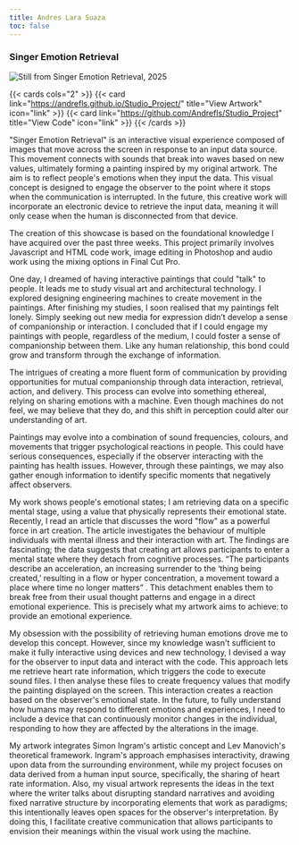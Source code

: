 ```yaml
---
title: Andres Lara Suaza 
toc: false
---
```


### Singer Emotion Retrieval 

![](/images/andres_lara_suaza.png "Still from Singer Emotion Retrieval, 2025")

{{< cards cols="2" >}}
  {{< card link="https://andrefls.github.io/Studio_Project/" title="View Artwork" icon="link" >}}
  {{< card link="https://github.com/Andrefls/Studio_Project" title="View Code" icon="link" >}}
{{< /cards >}}

"Singer Emotion Retrieval" is an interactive visual experience composed of images that move across the screen in response to an input data source. This movement connects with sounds that break into waves based on new values, ultimately forming a painting inspired by my original artwork. The aim is to reflect people's emotions when they input the data. This visual concept is designed to engage the observer to the point where it stops when the communication is interrupted. In the future, this creative work will incorporate an electronic device to retrieve the input data, meaning it will only cease when the human is disconnected from that device.

The creation of this showcase is based on the foundational knowledge I have acquired over the past three weeks. This project primarily involves Javascript and HTML code work, image editing in Photoshop and audio work using the mixing options in Final Cut Pro.

One day, I dreamed of having interactive paintings that could "talk" to people. It leads me to study visual art and architectural technology. I explored designing engineering machines to create movement in the paintings. After finishing my studies, I soon realised that my paintings felt lonely. Simply seeking out new media for expression didn’t develop a sense of companionship or interaction. I concluded that if I could engage my paintings with people, regardless of the medium, I could foster a sense of companionship between them. Like any human relationship, this bond could grow and transform through the exchange of information.

The intrigues of creating a more fluent form of communication by providing opportunities for mutual companionship through data interaction, retrieval, action, and delivery. This process can evolve into something ethereal, relying on sharing emotions with a machine. Even though machines do not feel, we may believe that they do, and this shift in perception could alter our understanding of art.

Paintings may evolve into a combination of sound frequencies, colours, and movements that trigger psychological reactions in people. This could have serious consequences, especially if the observer interacting with the painting has health issues. However, through these paintings, we may also gather enough information to identify specific moments that negatively affect observers.

My work shows people's emotional states; I am retrieving data on a specific mental stage, using a value that physically represents their emotional state. Recently, I read an article that discusses the word "flow" as a powerful force in art creation. The article investigates the behaviour of multiple individuals with mental illness and their interaction with art. The findings are fascinating; the data suggests that creating art allows participants to enter a mental state where they detach from cognitive processes. “The participants describe an acceleration, an increasing surrender to the ‘thing being created,’ resulting in a flow or hyper concentration, a movement toward a place where time no longer matters” . This detachment enables them to break free from their usual thought patterns and engage in a direct emotional experience. This is precisely what my artwork aims to achieve: to provide an emotional experience.

My obsession with the possibility of retrieving human emotions drove me to develop this concept.
However, since my knowledge wasn't sufficient to make it fully interactive using devices and new technology, I devised a way for the observer to input data and interact with the code. This approach lets me retrieve heart rate information, which triggers the code to execute sound files. I then analyse these files to create frequency values that modify the painting displayed on the screen. This interaction creates a reaction based on the observer's emotional state. In the future, to fully understand how humans may respond to different emotions and experiences, I need to include a device that can continuously monitor changes in the individual, responding to how they are affected by the alterations in the image.

My artwork integrates Simon Ingram's artistic concept and Lev Manovich's theoretical framework.
Ingram's approach emphasises interactivity, drawing upon data from the surrounding environment, while my project focuses on data derived from a human input source, specifically, the sharing of heart rate information. Also, my visual artwork represents the ideas in the text where the writer talks about disrupting standard narratives and avoiding fixed narrative structure by incorporating elements that work as paradigms; this intentionally leaves open spaces for the observer's interpretation. By doing this, I facilitate creative communication that allows participants to envision their meanings within the visual work using the machine.
